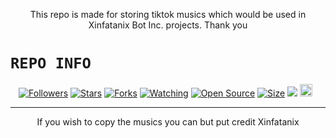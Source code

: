 <p align="center">
This repo is made for storing tiktok musics which would be used in Xinfatanix Bot Inc. projects. Thank you
</p>

# ```REPO INFO```
<p align="center">
<a href="https://github.com/xinfatanix/followers"><img title="Followers" src="https://img.shields.io/github/followers/xinfatanix?color=red&style=flat-square"></a>
<a href="https://github.com/xinfatanix/tiktokmusic-api/stargazers/"><img title="Stars" src="https://img.shields.io/github/stars/xinfatanix/tiktokmusic-api?color=blue&style=flat-square"></a>
<a href="https://github.com/xinfatanix/tiktokmusic-api/network/members"><img title="Forks" src="https://img.shields.io/github/forks/xinfatanix/tiktokmusic-api?color=red&style=flat-square"></a>
<a href="https://github.com/xinfatanix/tiktokmusic-api/watchers"><img title="Watching" src="https://img.shields.io/github/watchers/xinfatanix/tiktokmusic-api?label=Watchers&color=blue&style=flat-square"></a>
<a href="https://github.com/xinfatanix/tiktokmusic-api"><img title="Open Source" src="https://img.shields.io/badge/Author-Xinfatanix-red?v=103"></a>
<a href="https://github.com/xinfatanix/tiktokmusic-api/"><img title="Size" src="https://img.shields.io/github/repo-size/xinfatanix/tiktokmusic-api?style=flat-square&color=green"></a>
<a href="https://hits.seeyoufarm.com"><img src="https://hits.seeyoufarm.com/api/count/incr/badge.svg?url=https%3A%2F%2Fgithub.com%2Fxinfatanix%2Ffungames&count_bg=%2379C83D&title_bg=%23555555&icon=probot.svg&icon_color=%2300FF6D&title=hits&edge_flat=false"/></a>
<a href="https://github.com/xinfatanix/fungames/graphs/commit-activity"><img height="20" src="https://img.shields.io/badge/Maintained%3F-yes-green.svg"></a>&nbsp;&nbsp;
</p>
<p align='center'>
    </p>

-------

<p align="center">
If you wish to copy the musics you can but put credit Xinfatanix
</p>
